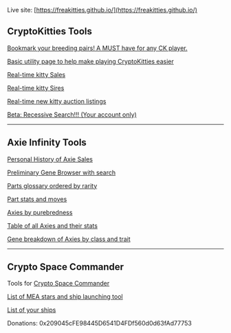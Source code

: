 

Live site: [https://freakitties.github.io/](https://freakitties.github.io/)


## CryptoKitties Tools

[Bookmark your breeding pairs! A MUST have for any CK player.](/breeding.html)

[Basic utility page to help make playing CryptoKitties easier](/w3.html)

[Real-time kitty Sales](/auctions/auctions.html)

[Real-time kitty Sires](/sires/sires.html)

[Real-time new kitty auction listings](/newauctions/newauctions.html)

[Beta: Recessive Search!!! (Your account only)](/ck/mysearch.html)

---


## Axie Infinity Tools
<!-- [Adopt an Axie!](https://axieinfinity.com/adopt-axies?r=CHl5UkYrgttjndv97yqxcY_6dnY) -->
[Personal History of Axie Sales](/axie/myauctions.html)

[Preliminary Gene Browser with search](/axie/jeans.html)

[Parts glossary ordered by rarity](/axie/traits.html)

[Part stats and moves](/axie/traitstats.html)

[Axies by purebredness](/axie/top.html)

[Table of all Axies and their stats](/axie/stats.html)

[Gene breakdown of Axies by class and trait](/axie/genes.html)


---


## Crypto Space Commander

Tools for [Crypto Space Commander](https://www.csc-game.com/enlist/q7NrOrEP7)

[List of MEA stars and ship launching tool](/csc/stars.html)

[List of your ships](/csc/ships.html)




Donations: 0x209045cFE98445D6541D4FDf560d0d63fAd77753


